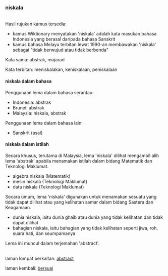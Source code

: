 ---
---

### niskala

&nbsp;  
Hasil rujukan kamus tersedia:

- kamus Wiktionary menyatakan 'niskala' adalah kata masukan
bahasa Indonesia yang berasal daripada bahasa Sanskrit
- kamus bahasa Melayu terbitan lewat 1990-an membawakan
'niskala' sebagai "tidak berwujud atau tidak berbenda"

Kata sama: abstrak, mujarad

Kata terbitan: meniskalakan, keniskalaan, peniskalaan

#### niskala dalam bahasa

Penggunaan lema dalam bahasa serantau:

- Indonesia: abstrak
- Brunei: abstrak
- Malaysia: niskala, abstrak

Penggunaan lema dalam bahasa lain:

- Sanskrit (asal)

#### niskala dalam istilah

Secara khusus, terutama di Malaysia, lema 'niskala' dilihat
mengambil alih lema 'abstrak' apabila menamakan istilah
dalam bidang Matematik dan Teknologi Maklumat.

- algebra niskala (Matematik)
- mesin niskala (Teknologi Maklumat)
- data niskala (Teknologi Maklumat)

Secara umum, lema 'niskala' digunakan untuk menamakan
sesuatu yang tidak dapat dilihat atau yang kelihatan samar
dalam bidang Sastera dan Keagamaan.

- dunia niskala, iaitu dunia ghaib atau dunia yang tidak
kelihatan dan tidak dapat dilihat
- bahagian niskala, iaitu bahagian yang tidak kelihatan
seperti jiwa, roh, suara hati, dan seumpamanya

Lema ini muncul dalam terjemahan 'abstract'.

&nbsp;  
laman lompat berkaitan: [abstract][1]

laman kembali: [bersuai][0]

  [0]: ../../bersuai.md
  [1]: ../en/abstract.md
